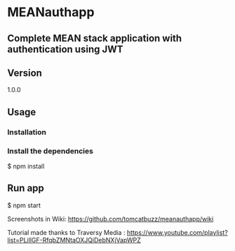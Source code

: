 # MEANauthapp

## Complete MEAN stack application with authentication using JWT
## Version
1.0.0

## Usage

### Installation
### Install the dependencies

$ npm install

## Run app

$ npm start

Screenshots in Wiki: https://github.com/tomcatbuzz/meanauthapp/wiki

Tutorial made thanks to Traversy Media : https://www.youtube.com/playlist?list=PLillGF-RfqbZMNtaOXJQiDebNXjVapWPZ
